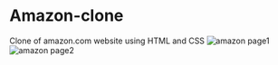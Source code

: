 # Amazon-clone
 Clone of amazon.com website using HTML and CSS
![amazon page1](https://github.com/vikasreddy1406/Amazon-clone/assets/96761217/7fe8e1b0-208a-41c0-98d3-b2a54d4978a1)
![amazon page2](https://github.com/vikasreddy1406/Amazon-clone/assets/96761217/3e473b6f-75ae-43f0-a9ca-0ebd0130e865)
